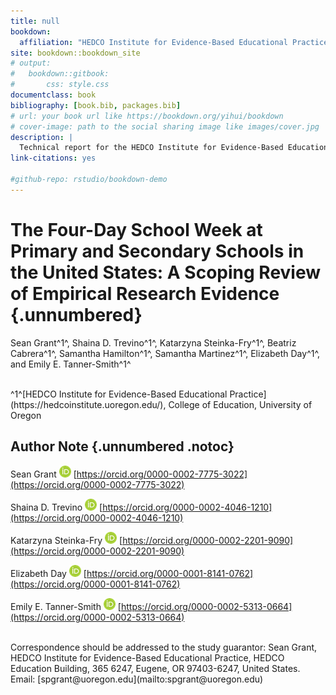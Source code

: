```yaml
--- 
title: null
bookdown: 
  affiliation: "HEDCO Institute for Evidence-Based Educational Practice, College of Education, University of Oregon"
site: bookdown::bookdown_site
# output:
#   bookdown::gitbook:
#       css: style.css
documentclass: book
bibliography: [book.bib, packages.bib]
# url: your book url like https://bookdown.org/yihui/bookdown
# cover-image: path to the social sharing image like images/cover.jpg
description: |
  Technical report for the HEDCO Institute for Evidence-Based Educational Practice's Four-Day School Week Scoping Review.
link-citations: yes

#github-repo: rstudio/bookdown-demo
---
```






# The Four-Day School Week at Primary and Secondary Schools in the United States: A Scoping Review of Empirical Research Evidence {.unnumbered}


Sean Grant^1^, Shaina D. Trevino^1^, Katarzyna Steinka-Fry^1^, Beatriz Cabrera^1^, Samantha Hamilton^1^, Samantha Martinez^1^, Elizabeth Day^1^, and Emily E. Tanner-Smith^1^  

<br>
^1^[HEDCO Institute for Evidence-Based Educational Practice](https://hedcoinstitute.uoregon.edu/), 
College of Education, University of Oregon

## Author Note {.unnumbered .notoc}



 Sean Grant ![](orcid.png) [https://orcid.org/0000-0002-7775-3022](https://orcid.org/0000-0002-7775-3022)
 
 Shaina D. Trevino ![](orcid.png) [https://orcid.org/0000-0002-4046-1210](https://orcid.org/0000-0002-4046-1210)
 
 Katarzyna Steinka-Fry ![](orcid.png) [https://orcid.org/0000-0002-2201-9090](https://orcid.org/0000-0002-2201-9090)
 
 Elizabeth Day ![](orcid.png) [https://orcid.org/0000-0001-8141-0762](https://orcid.org/0000-0001-8141-0762)
 
 Emily E. Tanner-Smith ![](orcid.png) [https://orcid.org/0000-0002-5313-0664](https://orcid.org/0000-0002-5313-0664)

<br>
Correspondence should be addressed to the study guarantor: Sean Grant, HEDCO Institute for Evidence-Based Educational Practice, HEDCO Education Building, 365 6247, Eugene, OR 97403-6247, United States. Email: [spgrant@uoregon.edu](mailto:spgrant@uoregon.edu)






